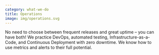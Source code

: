 ```yaml
---
category: what-we-do
title: Operations
image: img/operations.svg
---
```


No need to choose between frequent releases and great uptime – you can have
both! We practice DevOps, automated testing, Infrastructure-as-a-Code, and
Continuous Deployment with zero downtime. We know how to use metrics and
alerts to their full potential.
